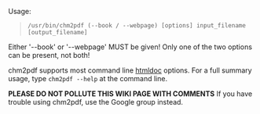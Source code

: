 Usage:
> `/usr/bin/chm2pdf (--book / --webpage) [options] input_filename [output_filename]`

Either '--book' or '--webpage' MUST be given!
Only one of the two options can be present, not both!

chm2pdf supports most command line [htmldoc](http://www.htmldoc.org/documentation.php) options. For a full summary usage, type `chm2pdf --help` at the command line.

**PLEASE DO NOT POLLUTE THIS WIKI PAGE WITH COMMENTS** If you have trouble using chm2pdf, use the Google group instead.